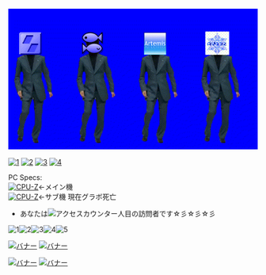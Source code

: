 [![新ADV島BB](image.gif)](ons_convlist.md)

[![1](https://web.archive.org/web/20100522220543fw_/http://dietnavi.com/banner/120-60-3.gif)](https://youtu.be/dQw4w9WgXcQ)
[![2](http://www.gendama.jp/img/invitation_banner23.gif)](https://youtu.be/E9de-cmycx8)
[![3](http://img.pointi.jp/bn/bn120_60.gif)](https://youtu.be/chD3oqjZnGM)
[![4](https://www.chobirich.com/img/mypage/introduse/friend_120_60_b.gif)](https://bit.ly/393igGp)


PC Specs:<br>
[![CPU-Z](https://valid.x86.fr/cache/banner/yvmn5i-2.png)](https://valid.x86.fr/yvmn5i)←メイン機<br>
[![CPU-Z](https://valid.x86.fr/cache/banner/2jucci-2.png)](https://valid.x86.fr/2jucci)←サブ機 現在グラボ死亡<br>

- あなたは![アクセスカウンター](http://www.rays-counter.com/d505_f7_022/6241f4e53c2ce/)人目の訪問者です☆彡☆彡☆彡<br>

![1](http://www.rays-counter.com/images/counter_01.gif)![2](http://www.rays-counter.com/images/counter_02.gif)![3](http://www.rays-counter.com/images/counter_03.gif)![4](http://www.rays-counter.com/images/counter_04.gif)![5](http://www.rays-counter.com/images/counter_05.gif) 


[![バナー](http://www.alcot.biz/img/alban_01.jpg)](http://www.alcot.biz/)
[![バナー](http://qoo.amusecraft.com/banner.jpg)](http://qoo.amusecraft.com/)

[![バナー](http://kai-soft.jp/images/kai_banner.jpg)](http://kai-soft.jp/)
[![バナー](http://www.acaciasoft.jp/acaciabn.png)](http://www.acaciasoft.jp/)